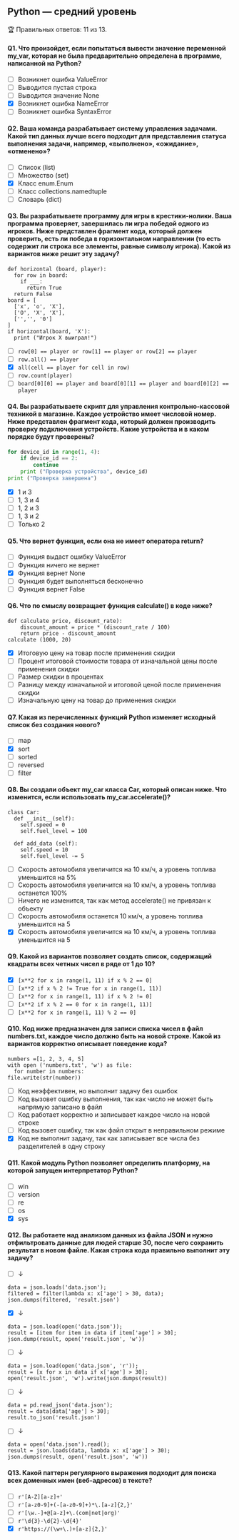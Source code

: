 ## Python — средний уровень

🏆 Правильных ответов: 11 из 13. 

#### Q1. Что произойдет, если попытаться вывести значение переменной my_var, которая не была предварительно определена в программе, написанной на Python?

- [ ] Возникнет ошибка ValueError
- [ ] Выводится пустая строка
- [ ] Выводится значение None
- [x] Возникнет ошибка NameError
- [ ] Возникнет ошибка SyntaxError

#### Q2. Ваша команда разрабатывает систему управления задачами. Какой тип данных лучше всего подходит для представления статуса выполнения задачи, например, «выполнено», «ожидание», «отменено»?

- [ ] Список (list)
- [ ] Множество (set)
- [x] Класс enum.Enum
- [ ] Класс collections.namedtuple
- [ ] Словарь (dict)

#### Q3. Вы разрабатываете программу для игры в крестики-нолики. Ваша программа проверяет, завершилась ли игра победой одного из игроков. Ниже представлен фрагмент кода, который должен проверить, есть ли победа в горизонтальном направлении (то есть содержит ли строка все элементы, равные символу игрока). Какой из вариантов ниже решит эту задачу?

```
def horizontal (board, player):
  for row in board:
    if ___:
      return True
  return False
board = [
  ['x', 'o', 'X'], 
  ['O', 'X', 'X'], 
  ['','', '0']
]
if horizontal(board, 'X'):
  print ("Игрок Х выиграл!")
```

- [ ] `row[0] == player or row[1] == player or row[2] == player`
- [ ] `row.all() == player`
- [x] `all(cell == player for cell in row)`
- [ ] `row.count(player)`
- [ ] `board[0][0] == player and board[0][1] == player and board[0][2] == player`

#### Q4. Вы разрабатываете скрипт для управления контрольно-кассовой техникой в магазине. Каждое устройство имеет числовой номер. Ниже представлен фрагмент кода, который должен производить проверку подключения устройств. Какие устройства и в каком порядке будут проверены?

```python
for device_id in range(1, 4):
    if device_id == 2:
        continue
    print ("Проверка устройства", device_id)
print ("Проверка завершена")
```

- [x] 1 и 3
- [ ] 1, 3 и 4
- [ ] 1, 2 и 3
- [ ] 1, 3 и 2
- [ ] Только 2

#### Q5. Что вернет функция, если она не имеет оператора return?

- [ ] Функция выдаст ошибку ValueError
- [ ] Функция ничего не вернет
- [x] Функция вернет None
- [ ] Функция будет выполняться бесконечно
- [ ] Функция вернет False

#### Q6. Что по смыслу возвращает функция calculate() в коде ниже?

```
def calculate price, discount_rate):
    discount_amount = price * (discount_rate / 100)
    return price - discount_amount
calculate (1000, 20)
```

- [x] Итоговую цену на товар после применения скидки
- [ ] Процент итоговой стоимости товара от изначальной цены после применения скидки
- [ ] Размер скидки в процентах
- [ ] Разницу между изначальной и итоговой ценой после применения скидки
- [ ] Изначальную цену на товар до применения скидки

#### Q7. Какая из перечисленных функций Python изменяет исходный список без создания нового?

- [ ] map
- [x] sort
- [ ] sorted
- [ ] reversed
- [ ] filter

#### Q8. Вы создали объект my_car класса Car, который описан ниже. Что изменится, если использовать my_car.accelerate()?

```
class Car:
  def __init__(self):
    self.speed = 0
    self.fuel_level = 100

  def add_data (self):
    self.speed = 10
    self.fuel_level -= 5
```
- [ ] Скорость автомобиля увеличится на 10 км/ч, а уровень топлива уменьшится на 5%
- [ ] Скорость автомобиля увеличится на 10 км/ч, а уровень топлива останется 100%
- [ ] Ничего не изменится, так как метод accelerate() не привязан к объекту
- [ ] Скорость автомобиля останется 10 км/ч, а уровень топлива уменьшится на 5
- [x] Скорость автомобиля увеличится на 10 км/ч, а уровень топлива уменьшится на 5

#### Q9. Какой из вариантов позволяет создать список, содержащий квадраты всех четных чисел в ряде от 1 до 10?

- [x] `[x**2 for x in range(1, 11) if x % 2 == 0]`
- [ ] `[x**2 if x % 2 != True for x in range(1, 11)]`
- [ ] `[x**2 for x in range(1, 11) if x % 2 != 0]`
- [ ] `[x**2 if x % 2 == 0 for x in range(1, 11)]`
- [ ] `[x**2 for x in range(1, 11) % 2 == 0]`

#### Q10. Код ниже предназначен для записи списка чисел в файл numbers.txt, каждое число должно быть на новой строке. Какой из вариантов корректно описывает поведение кода?

```
numbers =[1, 2, 3, 4, 5]
with open ('numbers.txt', 'w') as file:
  for number in numbers:
file.write(str(number))
```

- [ ] Код неэффективен, но выполнит задачу без ошибок
- [ ] Код вызовет ошибку выполнения, так как число не может быть напрямую записано в файл
- [ ] Код работает корректно и записывает каждое число на новой строке
- [ ] Код вызовет ошибку, так как файл открыт в неправильном режиме
- [x] Код не выполнит задачу, так как записывает все числа без разделителей в одну строку

#### Q11. Какой модуль Python позволяет определить платформу, на которой запущен интерпретатор Python?

- [ ] win
- [ ] version
- [ ] re
- [ ] os
- [x] sys

#### Q12. Вы работаете над анализом данных из файла JSON и нужно отфильтровать данные для людей старше 30, после чего сохранить результат в новом файле. Какая строка кода правильно выполнит эту задачу?

- [ ] ↓
```
data = json.loads('data.json');
filtered = filter(lambda x: x['age'] > 30, data);
json.dumps(filtered, 'result.json')
```

- [x] ↓
```
data = json.load(open('data.json'));
result = [item for item in data if item['age'] > 30];
json.dump(result, open('result.json', 'w'))
```
- [ ] ↓
```
data = json.load(open('data.json', 'r'));
result = [x for x in data if x['age'] > 30];
open('result.json', 'w').write(json.dumps(result))
```
- [ ] ↓
```
data = pd.read_json('data.json');
result = data[data['age'] > 30];
result.to_json('result.json')
```
- [ ] ↓
```
data = open('data.json').read();
result = json.loads(data, lambda x: x['age'] > 30);
json.dumps(result, open('result.json', 'w'))
```


#### Q13. Какой паттерн регулярного выражения подходит для поиска всех доменных имен (веб-адресов) в тексте?

- [ ] `r'[A-Z][a-z]+'`
- [ ] `r'[a-z0-9]+(-[a-z0-9]+)*\.[a-z]{2,}'`
- [ ] `r'[\w.-]+@[a-z]+\.(com|net|org)'`
- [ ] `r'\d{3}-\d{2}-\d{4}'`
- [x] `r'https://(\w+\.)+[a-z]{2,}'`
